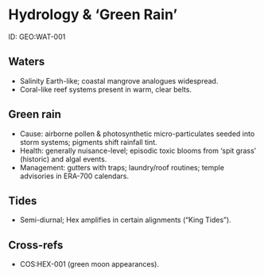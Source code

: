 # Hydrology & ‘Green Rain’
ID: GEO:WAT-001

## Waters
- Salinity Earth-like; coastal mangrove analogues widespread.
- Coral-like reef systems present in warm, clear belts.

## Green rain
- Cause: airborne pollen & photosynthetic micro-particulates seeded into storm systems; pigments shift rainfall tint.
- Health: generally nuisance-level; episodic toxic blooms from ‘spit grass’ (historic) and algal events.
- Management: gutters with traps; laundry/roof routines; temple advisories in ERA-700 calendars.

## Tides
- Semi-diurnal; Hex amplifies in certain alignments (“King Tides”).

## Cross-refs
- COS:HEX-001 (green moon appearances).